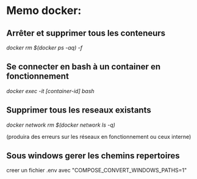 # Memo docker:
## Arrêter et supprimer tous les conteneurs
*docker rm $(docker ps -aq) -f*

## Se connecter en bash  à un container en fonctionnement
*docker exec -it [container-id] bash*

## Supprimer tous les reseaux existants
*docker network rm $(docker network ls -q)* 

(produira des erreurs sur les réseaux en fonctionnement ou ceux interne)

## Sous windows gerer les chemins repertoires
creer un fichier .env avec "COMPOSE_CONVERT_WINDOWS_PATHS=1"
